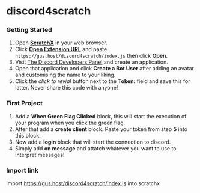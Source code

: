 # discord4scratch

### Getting Started
  1. Open [**ScratchX**](http://scratchx.org/) in your web browser.
  2. Click [**Open Extension URL**](http://scratchx.org/#) and paste `https://gus.host/discord4scratch/index.js` then click **Open**.
  3. Visit [The Discord Developers Panel](https://discordapp.com/developers/applications/me) and create an application.
  4. Open that application and click **Create a Bot User** after adding an avatar and customising the name to your liking.
  5. Click the *click to revial* button next to the **Token:** field and save this for latter. Never share this code with anyone!

### First Project
  1. Add a **When Green Flag Clicked** block, this will start the execution of your program when you click the green flag.
  2. After that add a **create client** block. Paste your token from step **5** into this block.
  3. Now add a **login** block that will start the connection to discord.
  4. Simply add **on message** and attatch whatever you want to use to interpret messages!



### Import link
import https://gus.host/discord4scratch/index.js into scratchx
